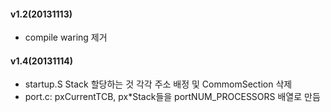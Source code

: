 #### v1.2(20131113) ####
- compile waring 제거

#### v1.4(20131114) ####
- startup.S Stack 할당하는 것 각각 주소 배정 및 CommomSection 삭제
- port.c: pxCurrentTCB, px*Stack들을 portNUM_PROCESSORS 배열로 만듬 
